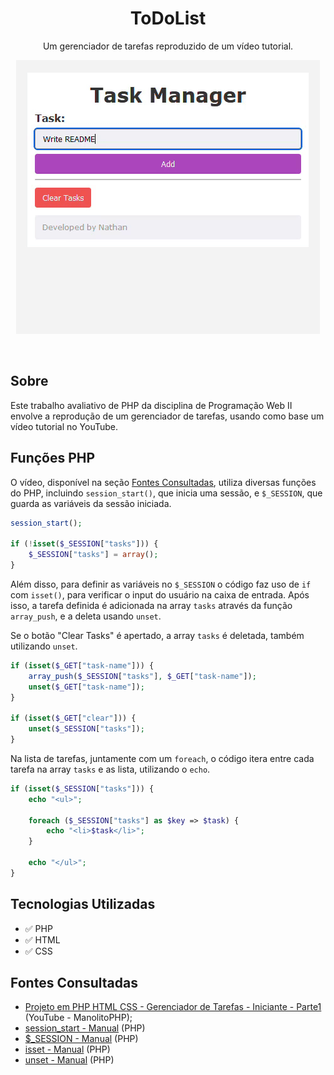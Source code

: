 <h1 align="center">ToDoList</h1>
<p align="center">Um gerenciador de tarefas reproduzido de um vídeo tutorial.</p>
<p align="center">
  <img alt="Exemplo" src="docs/Exemplo.gif" />
</p>
<br />

## Sobre

Este trabalho avaliativo de PHP da disciplina de Programação Web II envolve a reprodução de um gerenciador de tarefas, usando como base um vídeo tutorial no YouTube.

## Funções PHP

O vídeo, disponível na seção <a href="#fontes-consultadas">Fontes Consultadas</a>, utiliza diversas funções do PHP, incluindo `session_start()`, que inicia uma sessão, e `$_SESSION`, que guarda as variáveis da sessão iniciada.

```php
session_start();

if (!isset($_SESSION["tasks"])) {
    $_SESSION["tasks"] = array();
}
```

Além disso, para definir as variáveis no `$_SESSION` o código faz uso de `if` com `isset()`, para verificar o input do usuário na caixa de entrada. Após isso, a tarefa definida é adicionada na array `tasks` através da função `array_push`, e a deleta usando `unset`.

Se o botão "Clear Tasks" é apertado, a array `tasks` é deletada, também utilizando `unset`.

```php
if (isset($_GET["task-name"])) {
    array_push($_SESSION["tasks"], $_GET["task-name"]);
    unset($_GET["task-name"]);
}

if (isset($_GET["clear"])) {
    unset($_SESSION["tasks"]);
}
```

Na lista de tarefas, juntamente com um `foreach`, o código itera entre cada tarefa na array `tasks` e as lista, utilizando o `echo`.

```php
if (isset($_SESSION["tasks"])) {
    echo "<ul>";

    foreach ($_SESSION["tasks"] as $key => $task) {
        echo "<li>$task</li>";
    }

    echo "</ul>";
}
```

## Tecnologias Utilizadas

- ✅ PHP
- ✅ HTML
- ✅ CSS

<h2 id="fontes-consultadas">Fontes Consultadas</h2>

- [Projeto em PHP HTML CSS - Gerenciador de Tarefas - Iniciante - Parte1](https://www.youtube.com/watch?v=dJ49I-QYYUk) (YouTube - ManolitoPHP);
- [session_start - Manual](https://www.php.net/manual/en/function.session-start.php) (PHP)
- [$_SESSION - Manual](https://www.php.net/manual/en/function.session-start.php) (PHP)
- [isset - Manual](https://www.php.net/manual/en/function.isset) (PHP)
- [unset - Manual](https://www.php.net/manual/en/function.unset) (PHP)